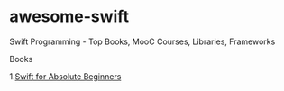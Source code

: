 # awesome-swift
Swift Programming - Top Books, MooC Courses, Libraries, Frameworks

Books

1.[Swift for Absolute Beginners](http://www.apress.com/9781484208878?gtmf=f)
